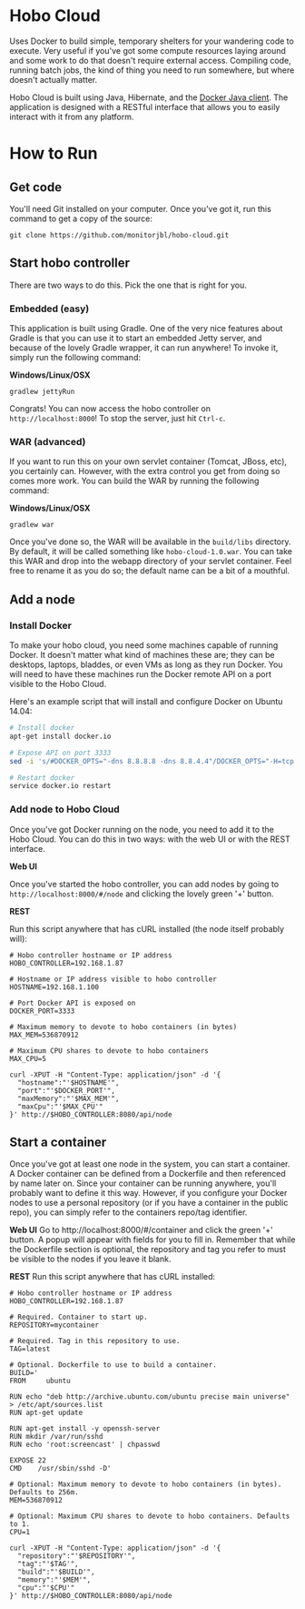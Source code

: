 # Hobo Cloud

Uses Docker to build simple, temporary shelters for your wandering code to execute. Very useful if you've got some compute resources laying around and some work to do that doesn't require external access. Compiling code, running batch jobs, the kind of thing you need to run somewhere, but where doesn't actually matter.

Hobo Cloud is built using Java, Hibernate, and the [Docker Java client](https://github.com/kpelykh/docker-java). The application is designed with a RESTful interface that allows you to easily interact with it from any platform.

# How to Run

## Get code

You'll need Git installed on your computer. Once you've got it, run this command to get a copy of the source:

`git clone https://github.com/monitorjbl/hobo-cloud.git`

## Start hobo controller

There are two ways to do this. Pick the one that is right for you.

### Embedded (easy)

This application is built using Gradle. One of the very nice features about Gradle is that you can use it to start an embedded Jetty server, and because of the lovely Gradle wrapper, it can run anywhere! To invoke it, simply run the following command:

**Windows/Linux/OSX**

`gradlew jettyRun`

Congrats! You can now access the hobo controller on `http://localhost:8000`! To stop the server, just hit `Ctrl-c`. 

### WAR (advanced)

If you want to run this on your own servlet container (Tomcat, JBoss, etc), you certainly can. However, with the extra control you get from doing so comes more work. You can build the WAR by running the following command:

**Windows/Linux/OSX**

`gradlew war`

Once you've done so, the WAR will be available in the `build/libs` directory. By default, it will be called something like `hobo-cloud-1.0.war`. You can take this WAR and drop into the webapp directory of your servlet container. Feel free to rename it as you do so; the default name can be a bit of a mouthful.

## Add a node

### Install Docker

To make your hobo cloud, you need some machines capable of running Docker. It doesn't matter what kind of machines these are; they can be desktops, laptops, bladdes, or even VMs as long as they run Docker. You will need to have these machines run the Docker remote API on a port visible to the Hobo Cloud.

Here's an example script that will install and configure Docker on Ubuntu 14.04:

```bash
# Install docker
apt-get install docker.io

# Expose API on port 3333
sed -i 's/#DOCKER_OPTS="-dns 8.8.8.8 -dns 8.8.4.4"/DOCKER_OPTS="-H=tcp:\/\/0.0.0.0:3333 -H=unix:\/\/\/var\/run\/docker.sock"/' /etc/default/docker.io

# Restart docker
service docker.io restart
```

### Add node to Hobo Cloud

Once you've got Docker running on the node, you need to add it to the Hobo Cloud. You can do this in two ways: with the web UI or with the REST interface.

**Web UI**

Once you've started the hobo controller, you can add nodes by going to `http://localhost:8000/#/node` and clicking the lovely green '+' button.

**REST**

Run this script anywhere that has cURL installed (the node itself probably will):

```
# Hobo controller hostname or IP address
HOBO_CONTROLLER=192.168.1.87

# Hostname or IP address visible to hobo controller
HOSTNAME=192.168.1.100

# Port Docker API is exposed on
DOCKER_PORT=3333

# Maximum memory to devote to hobo containers (in bytes)
MAX_MEM=536870912

# Maximum CPU shares to devote to hobo containers
MAX_CPU=5

curl -XPUT -H "Content-Type: application/json" -d '{
  "hostname":"'$HOSTNAME'",
  "port":"'$DOCKER_PORT'",
  "maxMemory":"'$MAX_MEM'",
  "maxCpu":"'$MAX_CPU'"
}' http://$HOBO_CONTROLLER:8080/api/node
```

## Start a container

Once you've got at least one node in the system, you can start a container. A Docker container can  be defined from a Dockerfile and then referenced by name later on. Since your container can be running anywhere, you'll probably want to define it this way. However, if you configure your Docker nodes to use a personal repository (or if you have a container in the public repo), you can simply refer to the containers repo/tag identifier.

**Web UI**
Go to http://localhost:8000/#/container and click the green '+' button. A popup will appear with fields for you to fill in. Remember that while the Dockerfile section is optional, the repository and tag you refer to must be visible to the nodes if you leave it blank. 

**REST**
Run this script anywhere that has cURL installed:

```
# Hobo controller hostname or IP address
HOBO_CONTROLLER=192.168.1.87

# Required. Container to start up.
REPOSITORY=mycontainer

# Required. Tag in this repository to use.
TAG=latest

# Optional. Dockerfile to use to build a container.
BUILD='
FROM     ubuntu

RUN echo "deb http://archive.ubuntu.com/ubuntu precise main universe" > /etc/apt/sources.list
RUN apt-get update

RUN apt-get install -y openssh-server
RUN mkdir /var/run/sshd
RUN echo 'root:screencast' | chpasswd

EXPOSE 22
CMD    /usr/sbin/sshd -D'

# Optional: Maximum memory to devote to hobo containers (in bytes). Defaults to 256m.
MEM=536870912

# Optional: Maximum CPU shares to devote to hobo containers. Defaults to 1.
CPU=1

curl -XPUT -H "Content-Type: application/json" -d '{
  "repository":"'$REPOSITORY'",
  "tag":"'$TAG'",
  "build":"'$BUILD'",
  "memory":"'$MEM'",
  "cpu":"'$CPU'"
}' http://$HOBO_CONTROLLER:8080/api/node
```
